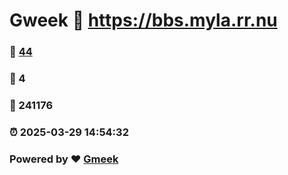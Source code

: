 # Gweek :link: https://bbs.myla.rr.nu 
### :page_facing_up: [44](https://bbs.myla.rr.nu/tag.html) 
### :speech_balloon: 4 
### :hibiscus: 241176 
### :alarm_clock: 2025-03-29 14:54:32 
### Powered by :heart: [Gmeek](https://github.com/Meekdai/Gmeek)
